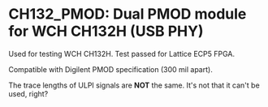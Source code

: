 # CH132_PMOD: Dual PMOD module for WCH CH132H (USB PHY)

Used for testing WCH CH132H. Test passed for Lattice ECP5 FPGA.

Compatible with Digilent PMOD specification (300 mil apart).

The trace lengths of ULPI signals are **NOT** the same. It's not that it can't be used, right?
